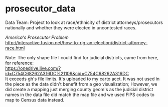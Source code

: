 # prosecutor_data
Data Team: Project to look at race/ethnicity of district attorneys/prosecutors nationally and whether they were elected in uncontested races. 

*America's Prosecutor Problem*  
http://interactive.fusion.net/how-to-rig-an-election/district-attorney-race.html

Note: The only shape file I could find for judicial districts, came from here, for reference:  
https://onedrive.live.com/?id=C754C68262A316DC%21109&cid=C754C68262A316DC   
It exceeds gh's file limits. It's uploaded to my carto acct. 
It was not used in the piece as the data didn't benefit from a geo visualization; However, we did create a mapping just merging county
geom's as the judicial district names in the data file did match the map file and we used FIPS codes to map to Census data instead. 
